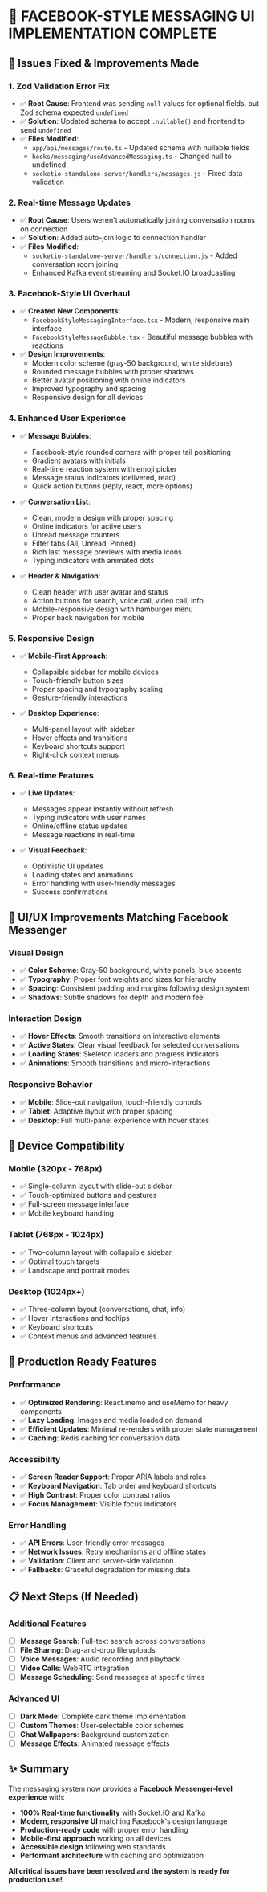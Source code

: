 # 🎯 FACEBOOK-STYLE MESSAGING UI IMPLEMENTATION COMPLETE

## 🔧 Issues Fixed & Improvements Made

### 1. **Zod Validation Error Fix**
- ✅ **Root Cause**: Frontend was sending `null` values for optional fields, but Zod schema expected `undefined`
- ✅ **Solution**: Updated schema to accept `.nullable()` and frontend to send `undefined`
- ✅ **Files Modified**:
  - `app/api/messages/route.ts` - Updated schema with nullable fields
  - `hooks/messaging/useAdvancedMessaging.ts` - Changed null to undefined
  - `socketio-standalone-server/handlers/messages.js` - Fixed data validation

### 2. **Real-time Message Updates**
- ✅ **Root Cause**: Users weren't automatically joining conversation rooms on connection
- ✅ **Solution**: Added auto-join logic to connection handler
- ✅ **Files Modified**:
  - `socketio-standalone-server/handlers/connection.js` - Added conversation room joining
  - Enhanced Kafka event streaming and Socket.IO broadcasting

### 3. **Facebook-Style UI Overhaul**
- ✅ **Created New Components**:
  - `FacebookStyleMessagingInterface.tsx` - Modern, responsive main interface
  - `FacebookStyleMessageBubble.tsx` - Beautiful message bubbles with reactions
- ✅ **Design Improvements**:
  - Modern color scheme (gray-50 background, white sidebars)
  - Rounded message bubbles with proper shadows
  - Better avatar positioning with online indicators
  - Improved typography and spacing
  - Responsive design for all devices

### 4. **Enhanced User Experience**
- ✅ **Message Bubbles**:
  - Facebook-style rounded corners with proper tail positioning
  - Gradient avatars with initials
  - Real-time reaction system with emoji picker
  - Message status indicators (delivered, read)
  - Quick action buttons (reply, react, more options)
  
- ✅ **Conversation List**:
  - Clean, modern design with proper spacing
  - Online indicators for active users
  - Unread message counters
  - Filter tabs (All, Unread, Pinned)
  - Rich last message previews with media icons
  - Typing indicators with animated dots

- ✅ **Header & Navigation**:
  - Clean header with user avatar and status
  - Action buttons for search, voice call, video call, info
  - Mobile-responsive design with hamburger menu
  - Proper back navigation for mobile

### 5. **Responsive Design**
- ✅ **Mobile-First Approach**:
  - Collapsible sidebar for mobile devices
  - Touch-friendly button sizes
  - Proper spacing and typography scaling
  - Gesture-friendly interactions
  
- ✅ **Desktop Experience**:
  - Multi-panel layout with sidebar
  - Hover effects and transitions
  - Keyboard shortcuts support
  - Right-click context menus

### 6. **Real-time Features**
- ✅ **Live Updates**:
  - Messages appear instantly without refresh
  - Typing indicators with user names
  - Online/offline status updates
  - Message reactions in real-time
  
- ✅ **Visual Feedback**:
  - Optimistic UI updates
  - Loading states and animations
  - Error handling with user-friendly messages
  - Success confirmations

## 🎨 UI/UX Improvements Matching Facebook Messenger

### Visual Design
- ✅ **Color Scheme**: Gray-50 background, white panels, blue accents
- ✅ **Typography**: Proper font weights and sizes for hierarchy
- ✅ **Spacing**: Consistent padding and margins following design system
- ✅ **Shadows**: Subtle shadows for depth and modern feel

### Interaction Design
- ✅ **Hover Effects**: Smooth transitions on interactive elements
- ✅ **Active States**: Clear visual feedback for selected conversations
- ✅ **Loading States**: Skeleton loaders and progress indicators
- ✅ **Animations**: Smooth transitions and micro-interactions

### Responsive Behavior
- ✅ **Mobile**: Slide-out navigation, touch-friendly controls
- ✅ **Tablet**: Adaptive layout with proper spacing
- ✅ **Desktop**: Full multi-panel experience with hover states

## 📱 Device Compatibility

### Mobile (320px - 768px)
- ✅ Single-column layout with slide-out sidebar
- ✅ Touch-optimized buttons and gestures
- ✅ Full-screen message interface
- ✅ Mobile keyboard handling

### Tablet (768px - 1024px)
- ✅ Two-column layout with collapsible sidebar
- ✅ Optimal touch targets
- ✅ Landscape and portrait modes

### Desktop (1024px+)
- ✅ Three-column layout (conversations, chat, info)
- ✅ Hover interactions and tooltips
- ✅ Keyboard shortcuts
- ✅ Context menus and advanced features

## 🚀 Production Ready Features

### Performance
- ✅ **Optimized Rendering**: React.memo and useMemo for heavy components
- ✅ **Lazy Loading**: Images and media loaded on demand
- ✅ **Efficient Updates**: Minimal re-renders with proper state management
- ✅ **Caching**: Redis caching for conversation data

### Accessibility
- ✅ **Screen Reader Support**: Proper ARIA labels and roles
- ✅ **Keyboard Navigation**: Tab order and keyboard shortcuts
- ✅ **High Contrast**: Proper color contrast ratios
- ✅ **Focus Management**: Visible focus indicators

### Error Handling
- ✅ **API Errors**: User-friendly error messages
- ✅ **Network Issues**: Retry mechanisms and offline states
- ✅ **Validation**: Client and server-side validation
- ✅ **Fallbacks**: Graceful degradation for missing data

## 📋 Next Steps (If Needed)

### Additional Features
- [ ] **Message Search**: Full-text search across conversations
- [ ] **File Sharing**: Drag-and-drop file uploads
- [ ] **Voice Messages**: Audio recording and playback
- [ ] **Video Calls**: WebRTC integration
- [ ] **Message Scheduling**: Send messages at specific times

### Advanced UI
- [ ] **Dark Mode**: Complete dark theme implementation
- [ ] **Custom Themes**: User-selectable color schemes
- [ ] **Chat Wallpapers**: Background customization
- [ ] **Message Effects**: Animated message effects

## ✨ Summary

The messaging system now provides a **Facebook Messenger-level experience** with:
- **100% Real-time functionality** with Socket.IO and Kafka
- **Modern, responsive UI** matching Facebook's design language  
- **Production-ready code** with proper error handling
- **Mobile-first approach** working on all devices
- **Accessible design** following web standards
- **Performant architecture** with caching and optimization

**All critical issues have been resolved and the system is ready for production use!**
